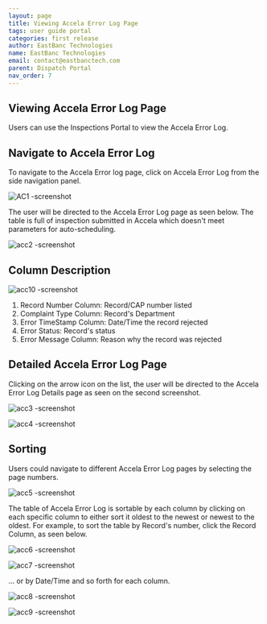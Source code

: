 ```yaml
---
layout: page
title: Viewing Accela Error Log Page
tags: user guide portal
categories: first release
author: EastBanc Technologies
name: EastBanc Technologies
email: contact@eastbanctech.com
parent: Dispatch Portal
nav_order: 7
---
```


<section id="viewing-accela-error-log-page" markdown="1">

# Viewing Accela Error Log Page

Users can use the Inspections Portal to view the Accela Error Log.

<section id="navigate-to-accela-error-log" markdown="1">

## Navigate to Accela Error Log
To navigate to the Accela Error log page, click on Accela Error Log from the side navigation panel.

![AC1 -screenshot](https://user-images.githubusercontent.com/81990744/119144360-95c9a880-ba16-11eb-9ea3-a8bfd1b8045a.png)

 The user will be directed to the Accela Error Log page as seen below. The table is full of inspection submitted in Accela which doesn't meet parameters for auto-scheduling.
 
![acc2 -screenshot](https://user-images.githubusercontent.com/81990744/120531560-c1e91000-c3ac-11eb-9dcd-35ce69bbf209.png)
</section>

<section id="column-description" markdown="1">

## Column Description

![acc10 -screenshot](https://user-images.githubusercontent.com/81990744/120532080-505d9180-c3ad-11eb-97ae-58d5d9903ff7.png)


1. Record Number Column: Record/CAP number listed
2. Complaint Type Column: Record's Department
3. Error TimeStamp Column: Date/Time the record rejected
4. Error Status: Record's status
5. Error Message Column: Reason why the record was rejected

</section>

<section id="detailed-accela-error-log-page" markdown="1">

## Detailed Accela Error Log Page

Clicking on the arrow icon on the list, the user will be directed to the Accela Error Log Details page as seen on the second screenshot.

![acc3 -screenshot](https://user-images.githubusercontent.com/81990744/120532261-80a53000-c3ad-11eb-96fb-dc6463b084e4.png)

![acc4 -screenshot](https://user-images.githubusercontent.com/81990744/120532265-826ef380-c3ad-11eb-9ac9-4c4957b08a52.png)

</section>

<section id="sorting" markdown="1">

## Sorting

Users could navigate to different Accela Error Log pages by selecting the page numbers.

![acc5 -screenshot](https://user-images.githubusercontent.com/81990744/120532342-99154a80-c3ad-11eb-98a9-b68154bc6035.png)

The table of Accela Error Log is sortable by each column by clicking on each specific column to either sort it oldest to the newest or newest to the oldest. For example, to sort the table by Record's number, click the Record Column, as seen below.

![acc6 -screenshot](https://user-images.githubusercontent.com/81990744/120532485-b64a1900-c3ad-11eb-9d25-16585f5559cb.png)

![acc7 -screenshot](https://user-images.githubusercontent.com/81990744/120532498-b9450980-c3ad-11eb-9cdf-d9e66c6faee3.png)

... or by Date/Time and so forth for each column.

![acc8 -screenshot](https://user-images.githubusercontent.com/81990744/120532592-cf52ca00-c3ad-11eb-9b87-e074419341e1.png)

![acc9 -screenshot](https://user-images.githubusercontent.com/81990744/120532603-d2e65100-c3ad-11eb-8d90-98eccc4ca4b7.png)


</section>
</section>







